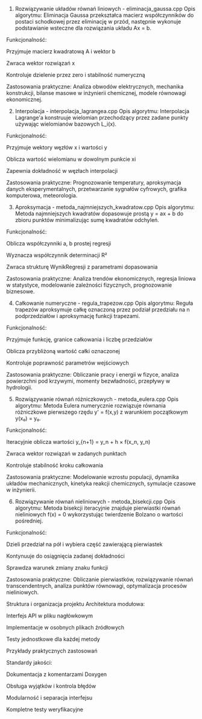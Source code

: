 1. Rozwiązywanie układów równań liniowych - eliminacja_gaussa.cpp
Opis algorytmu:
Eliminacja Gaussa przekształca macierz współczynników do postaci schodkowej przez eliminację w przód, następnie wykonuje podstawianie wsteczne dla rozwiązania układu Ax = b.

Funkcjonalność:

Przyjmuje macierz kwadratową A i wektor b

Zwraca wektor rozwiązań x

Kontroluje dzielenie przez zero i stabilność numeryczną

Zastosowania praktyczne:
Analiza obwodów elektrycznych, mechanika konstrukcji, bilanse masowe w inżynierii chemicznej, modele równowagi ekonomicznej.

2. Interpolacja - interpolacja_lagrangea.cpp
Opis algorytmu:
Interpolacja Lagrange'a konstruuje wielomian przechodzący przez zadane punkty używając wielomianów bazowych L_i(x).

Funkcjonalność:

Przyjmuje wektory węzłów x i wartości y

Oblicza wartość wielomianu w dowolnym punkcie xi

Zapewnia dokładność w węzłach interpolacji

Zastosowania praktyczne:
Prognozowanie temperatury, aproksymacja danych eksperymentalnych, przetwarzanie sygnałów cyfrowych, grafika komputerowa, meteorologia.

3. Aproksymacja - metoda_najmniejszych_kwadratow.cpp
Opis algorytmu:
Metoda najmniejszych kwadratów dopasowuje prostą y = ax + b do zbioru punktów minimalizując sumę kwadratów odchyleń.

Funkcjonalność:

Oblicza współczynniki a, b prostej regresji

Wyznacza współczynnik determinacji R²

Zwraca strukturę WynikRegresji z parametrami dopasowania

Zastosowania praktyczne:
Analiza trendów ekonomicznych, regresja liniowa w statystyce, modelowanie zależności fizycznych, prognozowanie biznesowe.

4. Całkowanie numeryczne - regula_trapezow.cpp
Opis algorytmu:
Reguła trapezów aproksymuje całkę oznaczoną przez podział przedziału na n podprzedziałów i aproksymację funkcji trapezami.

Funkcjonalność:

Przyjmuje funkcję, granice całkowania i liczbę przedziałów

Oblicza przybliżoną wartość całki oznaczonej

Kontroluje poprawność parametrów wejściowych

Zastosowania praktyczne:
Obliczanie pracy i energii w fizyce, analiza powierzchni pod krzywymi, momenty bezwładności, przepływy w hydrologii.

5. Rozwiązywanie równań różniczkowych - metoda_eulera.cpp
Opis algorytmu:
Metoda Eulera numerycznie rozwiązuje równania różniczkowe pierwszego rzędu y' = f(x,y) z warunkiem początkowym y(x₀) = y₀.

Funkcjonalność:

Iteracyjnie oblicza wartości y_{n+1} = y_n + h × f(x_n, y_n)

Zwraca wektor rozwiązań w zadanych punktach

Kontroluje stabilność kroku całkowania

Zastosowania praktyczne:
Modelowanie wzrostu populacji, dynamika układów mechanicznych, kinetyka reakcji chemicznych, symulacje czasowe w inżynierii.

6. Rozwiązywanie równań nieliniowych - metoda_bisekcji.cpp
Opis algorytmu:
Metoda bisekcji iteracyjnie znajduje pierwiastki równań nieliniowych f(x) = 0 wykorzystując twierdzenie Bolzano o wartości pośredniej.

Funkcjonalność:

Dzieli przedział na pół i wybiera część zawierającą pierwiastek

Kontynuuje do osiągnięcia zadanej dokładności

Sprawdza warunek zmiany znaku funkcji

Zastosowania praktyczne:
Obliczanie pierwiastków, rozwiązywanie równań transcendentnych, analiza punktów równowagi, optymalizacja procesów nieliniowych.

Struktura i organizacja projektu
Architektura modułowa:

Interfejs API w pliku nagłówkowym

Implementacje w osobnych plikach źródłowych

Testy jednostkowe dla każdej metody

Przykłady praktycznych zastosowań

Standardy jakości:

Dokumentacja z komentarzami Doxygen

Obsługa wyjątków i kontrola błędów

Modularność i separacja interfejsu

Kompletne testy weryfikacyjne
